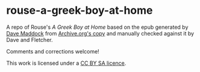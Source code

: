 # rouse-a-greek-boy-at-home

A repo of Rouse's *A Greek Boy at Home* based on the epub generated by [Dave Maddock](https://github.com/dmaddock1) from [Archive.org's copy](https://archive.org/details/greekboyathomest01rousuoft) and manually checked against it by  Dave and Fletcher.

Comments and corrections welcome!

This work is licensed under a [CC BY SA licence](https://creativecommons.org/licenses/by-sa/4.0/).
